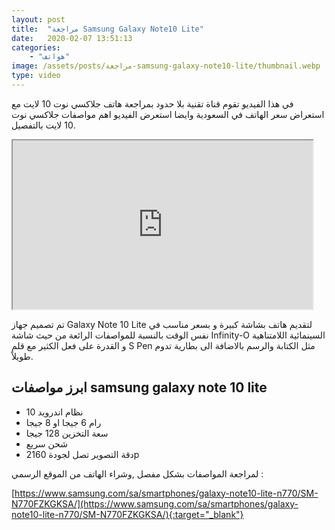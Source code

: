 ```yaml
---
layout: post
title:  "مراجعة Samsung Galaxy Note10 Lite"
date:   2020-02-07 13:51:13
categories: 
    - "هواتف"
image: /assets/posts/مراجعة-samsung-galaxy-note10-lite/thumbnail.webp
type: video
---
```


في هذا الفيديو تقوم قناة تقنية بلا حدود بمراجعة هاتف جلاكسي نوت 10 لايت مع استعراض سعر الهاتف في السعودية وايضا استعرض الفيديو اهم مواصفات جلاكسي نوت 10 لايت بالتفصيل.

<iframe class="is-full-width" height="270" width="480" src="https://www.youtube.com/embed/s3_DFgsUeKA" allow="accelerometer; autoplay; clipboard-write; encrypted-media; gyroscope; picture-in-picture" allowfullscreen></iframe>

تم تصميم جهاز Galaxy Note 10 Lite لتقديم هاتف بشاشة كبيرة و بسعر مناسب في نفس الوقت بالنسبة للمواصفات الرائعة من حيث شاشة Infinity-O السينمائية اللامتناهية و القدرة على فعل الكثير مع قلم S Pen مثل الكتابة والرسم بالاضافة الى بطارية تدوم طويلاً.

## ابرز مواصفات samsung galaxy note 10 lite

* نظام اندرويد 10
* رام 6 جيجا او 8 جيجا
* سعة التخزين 128 جيجا
* شحن سريع
* دقة التصوير تصل لجودة 2160p

لمراجعة المواصفات بشكل مفصل ,وشراء الهاتف من الموقع الرسمي :

[https://www.samsung.com/sa/smartphones/galaxy-note10-lite-n770/SM-N770FZKGKSA/](https://www.samsung.com/sa/smartphones/galaxy-note10-lite-n770/SM-N770FZKGKSA/){:target="_blank"}

